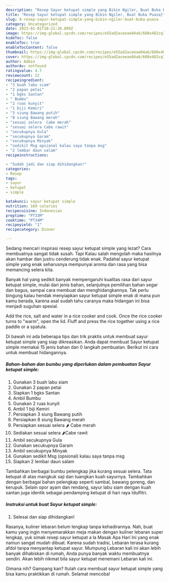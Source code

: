 ```yaml
---
description: "Resep Sayur ketupat simple yang Bikin Ngiler, Buat Buka Puasa}"
title: "Resep Sayur ketupat simple yang Bikin Ngiler, Buat Buka Puasa}"
slug: 8-resep-sayur-ketupat-simple-yang-bikin-ngiler-buat-buka-puasa
category: Uncategorized
date: 2023-01-01T10:21:26.899Z
image: https://img-global.cpcdn.com/recipes/e55ad2aceeae04a6/680x482cq70/sayur-ketupat-simple-foto-resep-utama.jpg
hideToc: false
enableToc: true
enableTocContent: false
thumbnail: https://img-global.cpcdn.com/recipes/e55ad2aceeae04a6/680x482cq70/sayur-ketupat-simple-foto-resep-utama.jpg
cover: https://img-global.cpcdn.com/recipes/e55ad2aceeae04a6/680x482cq70/sayur-ketupat-simple-foto-resep-utama.jpg
author: Admin
authorAv: notfound
ratingvalue: 4.7
reviewcount: 22
recipeingredient:
- "3 buah labu siam"
- "2 papan petai"
- "1 bgks Santan"
- " Bumbu"
- "2 ruas kunyit"
- "1 biji Kemiri"
- "3 siung Bawang putih"
- "8 siung Bawang merah"
- "sesuai selera  Cabe merah"
- "sesuai selera Cabe rawit"
- "secukupnya Gula"
- "secukupnya Garam"
- "secukupnya Minyak"
- "sedikit Msg opsional kalau saya tanpa msg"
- "2 lembar daun salam"
recipeinstructions:

- "Sudah jadi dan siap dihidangkan!"
categories:
- Resep
tags:
- sayur
- ketupat
- simple

katakunci: sayur ketupat simple 
nutrition: 169 calories
recipecuisine: Indonesian
preptime: "PT33M"
cooktime: "PT34M"
recipeyield: "1"
recipecategory: Dinner

---
```



Sedang mencari inspirasi resep sayur ketupat simple yang lezat? Cara membuatnya sangat tidak susah. Tapi Kalau salah mengolah maka hasilnya akan hambar dan justru cenderung tidak enak. Padahal sayur ketupat simple yang enak seharusnya mempunyai aroma dan rasa yang bisa memancing selera kita.


Banyak hal yang sedikit banyak mempengaruhi kualitas rasa dari sayur ketupat simple, mulai dari jenis bahan, selanjutnya pemilihan bahan segar dan bagus, sampai cara membuat dan menghidangkannya. Tak perlu bingung kalau hendak menyiapkan sayur ketupat simple enak di mana pun kamu berada, karena asal sudah tahu caranya maka hidangan ini bisa menjadi suguhan spesial.

Add the rice, salt and water in a rice cooker and cook. Once the rice cooker turns to &#34;warm&#34;, open the lid. Fluff and press the rice together using a rice paddle or a spatula.


Di bawah ini ada beberapa tips dan trik praktis untuk membuat sayur ketupat simple yang siap dikreasikan. Anda dapat membuat Sayur ketupat simple memakai 15 jenis bahan dan 0 langkah pembuatan. Berikut ini cara untuk membuat hidangannya.

<!--inarticleads1-->

##### Bahan-bahan dan bumbu yang diperlukan dalam pembuatan Sayur ketupat simple:

1. Gunakan 3 buah labu siam
1. Gunakan 2 papan petai
1. Siapkan 1 bgks Santan
1. Ambil  Bumbu
1. Gunakan 2 ruas kunyit
1. Ambil 1 biji Kemiri
1. Persiapkan 3 siung Bawang putih
1. Persiapkan 8 siung Bawang merah
1. Persiapkan sesuai selera 🌶️ Cabe merah
1. Sediakan sesuai selera 🌶️Cabe rawit
1. Ambil secukupnya Gula
1. Gunakan secukupnya Garam
1. Ambil secukupnya Minyak
1. Gunakan sedikit Msg (opsional) kalau saya tanpa msg
1. Siapkan 2 lembar daun salam


Tambahkan berbagai bumbu pelengkap jika kurang sesuai selera. Tata ketupat di atas mangkuk saji dan tuangkan kuah sayurnya. Tambahkan dengan berbagai bahan pelengkap seperti sambal, bawang goreng, dan kerupuk. Selain opor ayam dan rendang, sayur labu siam dengan kuah santan juga identik sebagai pendamping ketupat di hari raya Idulfitri. 

<!--inarticleads2-->

##### Instruksi untuk buat Sayur ketupat simple:


1. Selesai dan siap dihidangkan!

Rasanya, kuliner lebaran belum lengkap tanpa kehadirannya. Nah, buat kamu yang ingin menyemarakkan meja makan dengan kuliner lebaran super lengkap, yuk simak resep sayur ketupat a la Masak Apa Hari Ini yang enak namun sangat mudah dibuat. Karena sudah tradisi, Lebaran terasa kurang afdol tanpa menyantap ketupat sayur. Mumpung Lebaran kali ini akan lebih banyak dihabiskan di rumah, Anda punya banyak waktu membuatnya sendiri. Akan lebih nikmat bila sayur ketupat menemani Lebaran kali ini. 

Gimana nih? Gampang kan? Itulah cara membuat sayur ketupat simple yang bisa kamu praktikkan di rumah. Selamat mencoba!
